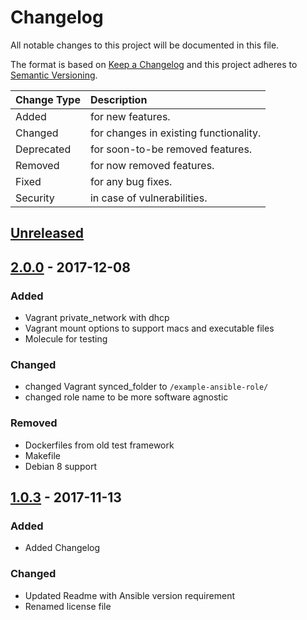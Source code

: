 # Changelog

All notable changes to this project will be documented in this file.

The format is based on [Keep a Changelog](http://keepachangelog.com/en/1.0.0/)
and this project adheres to [Semantic Versioning](http://semver.org/spec/v2.0.0.html).

| Change Type   | Description                            |
| :------------ | :------------------------------------- |
| Added         | for new features.                      |
| Changed       | for changes in existing functionality. |
| Deprecated    | for soon-to-be removed features.       |
| Removed       | for now removed features.              |
| Fixed         | for any bug fixes.                     |
| Security      | in case of vulnerabilities.            |

## [Unreleased]

## [2.0.0] - 2017-12-08

### Added

- Vagrant private_network with dhcp
- Vagrant mount options to support macs and executable files
- Molecule for testing

### Changed

- changed Vagrant synced_folder to `/example-ansible-role/`
- changed role name to be more software agnostic

### Removed

- Dockerfiles from old test framework
- Makefile
- Debian 8 support

## [1.0.3] - 2017-11-13

### Added

- Added Changelog

### Changed

- Updated Readme with Ansible version requirement
- Renamed license file

[Unreleased]: https://github.com/joshuacherry/example-ansible-role/compare/2.0.0...HEAD
[2.0.0]: https://github.com/joshuacherry/example-ansible-role/compare/1.0.3...2.0.0
[1.0.3]: https://github.com/joshuacherry/example-ansible-role/compare/1.0.2...1.0.3